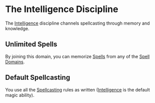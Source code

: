 # The Intelligence Discipline
The [Intelligence](../../Player%20Characters/Chosen%20Statistics/Intelligence.md) discipline channels spellcasting through memory and knowledge.
## Unlimited Spells
By joining this domain, you can memorize [Spells](../Spells.md) from any of the [Spell Domains](../Spell%20Domains/!Domain%20Index.md#Spell%20Domains).
## Default Spellcasting
You use all the [Spellcasting](../Spellcasting.md) rules as written ([Intelligence](../../Player%20Characters/Chosen%20Statistics/Intelligence.md) is the default magic ability).